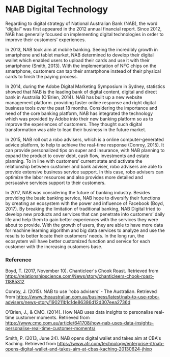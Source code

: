 # NAB Digital Technology

Regarding to digital strategy of National Australian Bank (NAB), the word “digital” was first appeared in the 2012 annual financial report. Since 2012, NAB has generally focused on implementing digital technologies in order to improve their customers’ experiences. 

In 2013, NAB took aim at mobile banking. Seeing the incredibly growth in smartphone and tablet market, NAB determined to develop their digital wallet which enabled users to upload their cards and use it with their smartphone (Smith, 2013). With the implementation of NFC chips on the smartphone, customers can tap their smartphone instead of their physical cards to finish the paying process.    

In 2014, during the Adobe Digital Marketing Symposium in Sydney, statistics showed that NAB is the leading bank of digital content, digital and direct bank in Australia (O'Brien, 2014). NAB has built up a new website management platform. providing faster online response and right digital business tools over the past 18 months. Considering the importance and need of the core banking platform, NAB has integrated the technology which was provided by Adobe into their new banking platform so as to improve the experiences of customers. They thought such digital transformation was able to lead their business in the future market. 

In 2015, NAB roll out a robo advisers, which is a online computer-generated advice platform, to help to achieve the real-time response (Conroy, 2015). It can provide personalized tips on super and insurance, with NAB planning to expand the product to cover debt, cash flow, investments and estate planning. To in line with customers’ current state and activate the relationship between customer and bank adviser, robo advisers are able to provide extensive business service support. In this case, robo advisers can optimize the labor resources and also provides more detailed and persuasive services support to their customers. 

In 2017, NAB was considering the future of banking industry. Besides providing the basic banking service, NAB hope to diversify their functions by creating an ecosystem with the power and influence of Facebook (Boyd, 2017). By breaking the limitation of traditional banking, NAB Digital tried to develop new products and services that can penetrate into customers’ daily life and help them to gain better experiences with the services they were about to provide. With the growth of users, they are able to have more data for machine learning algorithm and big data services to analyze and use the results to better locate their customers’ needs. In the long run, the ecosystem will have better customized function and service for each customer with the increasing customers base.  

### Reference

Boyd, T. (2017, November 10). Chanticleer's Chook Roast. Retrieved from https://relationshipscience.com/News/story/chanticleers-chook-roast-11885312

Conroy, J. (2015). NAB to use ‘robo advisers’ - The Australian. Retrieved from https://www.theaustralian.com.au/business/latest/nab-to-use-robo-advisers/news-story/190211b1c1de86386d12d307eea2736d

O'Brien, J., & CMO. (2014). How NAB uses data insights to personalise real-time customer moments. Retrieved from https://www.cmo.com.au/article/641708/how-nab-uses-data-insights-personalise-real-time-customer-moments/

Smith, P. (2013, June 24). NAB opens digital wallet and takes aim at CBA's Kaching. Retrieved from https://www.afr.com/technology/enterprise-it/nab-opens-digital-wallet-and-takes-aim-at-cbas-kaching-20130624-jhixp

